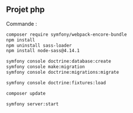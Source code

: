 ## Projet php

Commande :
```bash 
composer require symfony/webpack-encore-bundle
npm install
npm uninstall sass-loader
npm install node-sass@4.14.1

```
```bash
symfony console doctrine:database:create
symfony console make:migration
symfony console doctrine:migrations:migrate
```

```bash 
symfony console doctrine:fixtures:load
```
```bash
composer update
```
```bash 
symfony server:start
```
